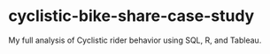 # cyclistic-bike-share-case-study
My full analysis of Cyclistic rider behavior using SQL, R, and Tableau.
